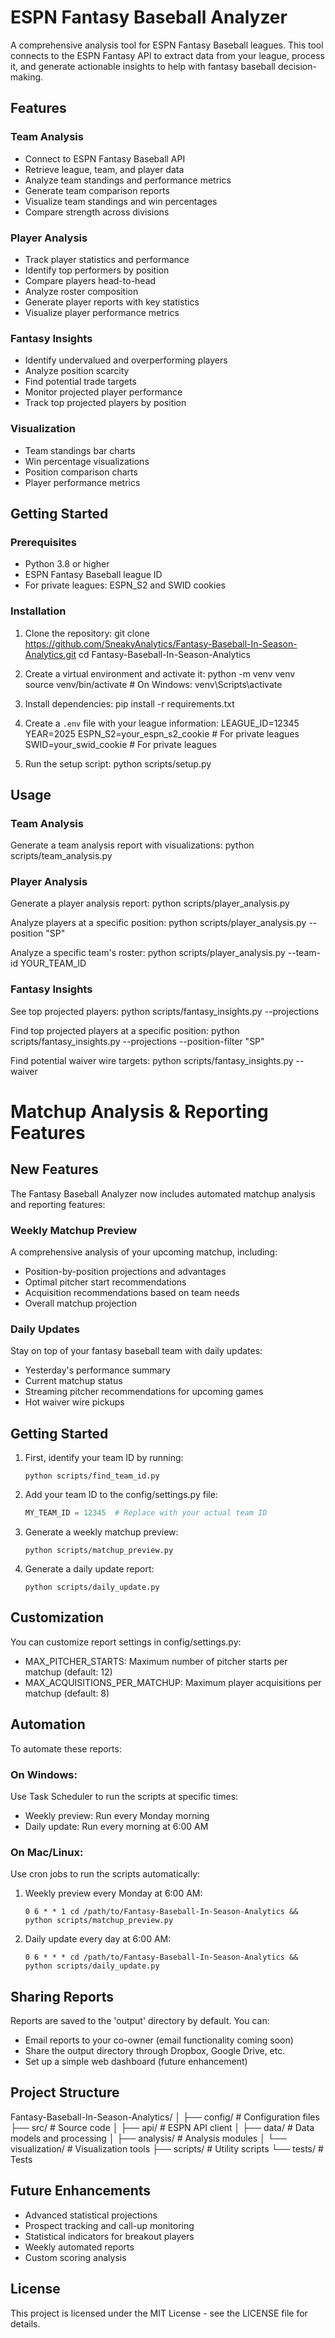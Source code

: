 # ESPN Fantasy Baseball Analyzer

A comprehensive analysis tool for ESPN Fantasy Baseball leagues. This tool connects to the ESPN Fantasy API to extract data from your league, process it, and generate actionable insights to help with fantasy baseball decision-making.

## Features

### Team Analysis

- Connect to ESPN Fantasy Baseball API
- Retrieve league, team, and player data
- Analyze team standings and performance metrics
- Generate team comparison reports
- Visualize team standings and win percentages
- Compare strength across divisions

### Player Analysis

- Track player statistics and performance
- Identify top performers by position
- Compare players head-to-head
- Analyze roster composition
- Generate player reports with key statistics
- Visualize player performance metrics

### Fantasy Insights

- Identify undervalued and overperforming players
- Analyze position scarcity
- Find potential trade targets
- Monitor projected player performance
- Track top projected players by position

### Visualization

- Team standings bar charts
- Win percentage visualizations
- Position comparison charts
- Player performance metrics

## Getting Started

### Prerequisites

- Python 3.8 or higher
- ESPN Fantasy Baseball league ID
- For private leagues: ESPN_S2 and SWID cookies

### Installation

1. Clone the repository:
   git clone https://github.com/SneakyAnalytics/Fantasy-Baseball-In-Season-Analytics.git
   cd Fantasy-Baseball-In-Season-Analytics

2. Create a virtual environment and activate it:
   python -m venv venv
   source venv/bin/activate # On Windows: venv\Scripts\activate

3. Install dependencies:
   pip install -r requirements.txt

4. Create a `.env` file with your league information:
   LEAGUE_ID=12345
   YEAR=2025
   ESPN_S2=your_espn_s2_cookie # For private leagues
   SWID=your_swid_cookie # For private leagues

5. Run the setup script:
   python scripts/setup.py

## Usage

### Team Analysis

Generate a team analysis report with visualizations:
python scripts/team_analysis.py

### Player Analysis

Generate a player analysis report:
python scripts/player_analysis.py

Analyze players at a specific position:
python scripts/player_analysis.py --position "SP"

Analyze a specific team's roster:
python scripts/player_analysis.py --team-id YOUR_TEAM_ID

### Fantasy Insights

See top projected players:
python scripts/fantasy_insights.py --projections

Find top projected players at a specific position:
python scripts/fantasy_insights.py --projections --position-filter "SP"

Find potential waiver wire targets:
python scripts/fantasy_insights.py --waiver

# Matchup Analysis & Reporting Features

## New Features

The Fantasy Baseball Analyzer now includes automated matchup analysis and reporting features:

### Weekly Matchup Preview

A comprehensive analysis of your upcoming matchup, including:

- Position-by-position projections and advantages
- Optimal pitcher start recommendations
- Acquisition recommendations based on team needs
- Overall matchup projection

### Daily Updates

Stay on top of your fantasy baseball team with daily updates:

- Yesterday's performance summary
- Current matchup status
- Streaming pitcher recommendations for upcoming games
- Hot waiver wire pickups

## Getting Started

1. First, identify your team ID by running:

   ```
   python scripts/find_team_id.py
   ```

2. Add your team ID to the config/settings.py file:

   ```python
   MY_TEAM_ID = 12345  # Replace with your actual team ID
   ```

3. Generate a weekly matchup preview:

   ```
   python scripts/matchup_preview.py
   ```

4. Generate a daily update report:
   ```
   python scripts/daily_update.py
   ```

## Customization

You can customize report settings in config/settings.py:

- MAX_PITCHER_STARTS: Maximum number of pitcher starts per matchup (default: 12)
- MAX_ACQUISITIONS_PER_MATCHUP: Maximum player acquisitions per matchup (default: 8)

## Automation

To automate these reports:

### On Windows:

Use Task Scheduler to run the scripts at specific times:

- Weekly preview: Run every Monday morning
- Daily update: Run every morning at 6:00 AM

### On Mac/Linux:

Use cron jobs to run the scripts automatically:

1. Weekly preview every Monday at 6:00 AM:

   ```
   0 6 * * 1 cd /path/to/Fantasy-Baseball-In-Season-Analytics && python scripts/matchup_preview.py
   ```

2. Daily update every day at 6:00 AM:
   ```
   0 6 * * * cd /path/to/Fantasy-Baseball-In-Season-Analytics && python scripts/daily_update.py
   ```

## Sharing Reports

Reports are saved to the 'output' directory by default. You can:

- Email reports to your co-owner (email functionality coming soon)
- Share the output directory through Dropbox, Google Drive, etc.
- Set up a simple web dashboard (future enhancement)

## Project Structure

Fantasy-Baseball-In-Season-Analytics/
│
├── config/ # Configuration files
├── src/ # Source code
│ ├── api/ # ESPN API client
│ ├── data/ # Data models and processing
│ ├── analysis/ # Analysis modules
│ └── visualization/ # Visualization tools
├── scripts/ # Utility scripts
└── tests/ # Tests

## Future Enhancements

- Advanced statistical projections
- Prospect tracking and call-up monitoring
- Statistical indicators for breakout players
- Weekly automated reports
- Custom scoring analysis

## License

This project is licensed under the MIT License - see the LICENSE file for details.
